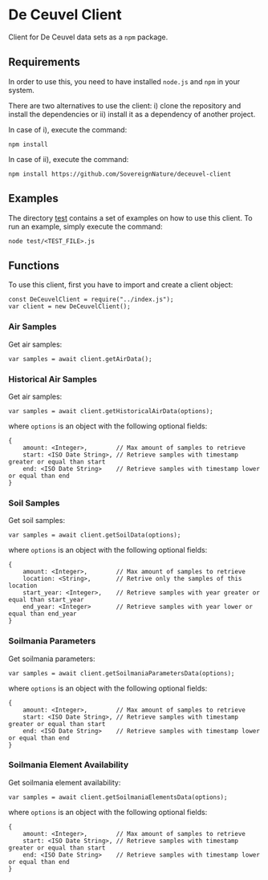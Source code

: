 # De Ceuvel Client

Client for De Ceuvel data sets as a `npm` package.

## Requirements

In order to use this, you need to have installed `node.js` and `npm` in your system.

There are two alternatives to use the client: i) clone the repository and install the dependencies or ii) install it as a dependency of another project.

In case of i), execute the command:
```
npm install
```
In case of ii), execute the command:
```
npm install https://github.com/SovereignNature/deceuvel-client
```
## Examples

The directory [test](test/) contains a set of examples on how to use this client.
To run an example, simply execute the command:
```
node test/<TEST_FILE>.js
```

## Functions

To use this client, first you have to import and create a client object:
```
const DeCeuvelClient = require("../index.js");
var client = new DeCeuvelClient();
```

### Air Samples

Get air samples:
```
var samples = await client.getAirData();
```

### Historical Air Samples

Get air samples:
```
var samples = await client.getHistoricalAirData(options);
```
where `options` is an object with the following optional fields:
```
{
    amount: <Integer>,        // Max amount of samples to retrieve
    start: <ISO Date String>, // Retrieve samples with timestamp greater or equal than start
    end: <ISO Date String>    // Retrieve samples with timestamp lower or equal than end
}
```

### Soil Samples

Get soil samples:
```
var samples = await client.getSoilData(options);
```
where `options` is an object with the following optional fields:
```
{
    amount: <Integer>,        // Max amount of samples to retrieve
    location: <String>,       // Retrive only the samples of this location
    start_year: <Integer>,    // Retrieve samples with year greater or equal than start_year
    end_year: <Integer>       // Retrieve samples with year lower or equal than end_year
}
```

### Soilmania Parameters

Get soilmania parameters:
```
var samples = await client.getSoilmaniaParametersData(options);
```
where `options` is an object with the following optional fields:
```
{
    amount: <Integer>,        // Max amount of samples to retrieve
    start: <ISO Date String>, // Retrieve samples with timestamp greater or equal than start
    end: <ISO Date String>    // Retrieve samples with timestamp lower or equal than end
}
```

### Soilmania Element Availability

Get soilmania element availability:
```
var samples = await client.getSoilmaniaElementsData(options);
```
where `options` is an object with the following optional fields:
```
{
    amount: <Integer>,        // Max amount of samples to retrieve
    start: <ISO Date String>, // Retrieve samples with timestamp greater or equal than start
    end: <ISO Date String>    // Retrieve samples with timestamp lower or equal than end
}
```
